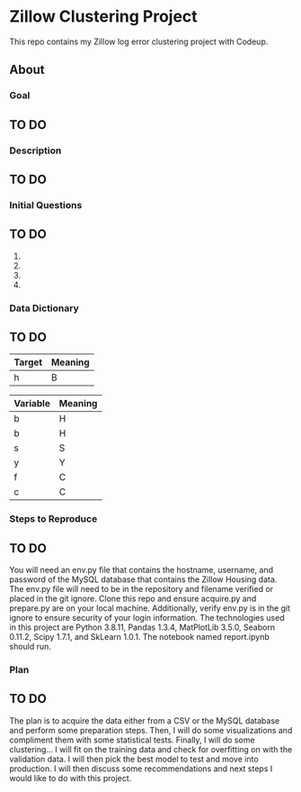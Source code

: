 # Zillow Clustering Project
This repo contains my Zillow log error clustering project with Codeup.

## About

### Goal
## TO DO

### Description
## TO DO

### Initial Questions
## TO DO
1)
2)
3)
4)

### Data Dictionary
## TO DO
<table>
<thead><tr>
<th>Target</th>
<th>Meaning</th>
</tr>
</thead>
<tbody>
<tr>
<td>h</td>
<td>B</td>
</tr>
</tbody>
</table>

<table>
<thead><tr>
<th>Variable</th>
<th>Meaning</th>
</tr>
</thead>
<tbody>
<tr>
<td>b</td>
<td>H</td>
</tr>
<tr>
<td>b</td>
<td>H</td>
</tr>
<tr>
<td>s</td>
<td>S</td>
</tr>
<tr>
<td>y</td>
<td>Y</td>
</tr>
<tr>
<td>f</td>
<td>C</td>
</tr>
<tr>
<td>c</td>
<td>C</td>
</tr>
</tbody>
</table>

### Steps to Reproduce
## TO DO
You will need an env.py file that contains the hostname, username, and password of the MySQL database that contains the Zillow Housing data. The env.py file will need to be in the repository and filename verified or placed in the git ignore. Clone this repo and ensure acquire.py and prepare.py are on your local machine. Additionally, verify env.py is in the git ignore to ensure security of your login information. The technologies used in this project are Python 3.8.11, Pandas 1.3.4, MatPlotLib 3.5.0, Seaborn 0.11.2, Scipy 1.7.1, and SkLearn 1.0.1. The notebook named report.ipynb should run.

### Plan
## TO DO
The plan is to acquire the data either from a CSV or the MySQL database and perform some preparation steps. Then, I  will do some visualizations and compliment them with some statistical tests. Finally, I will do some clustering... I will fit on the training data and check for overfitting on with the validation data. I will then pick the best model to test and move into production. I will then discuss some recommendations and next steps I would like to do with this project.